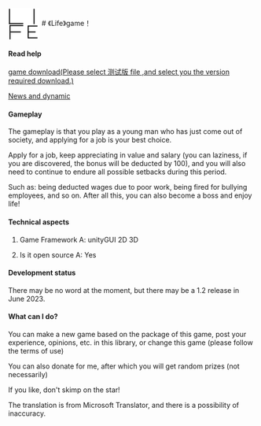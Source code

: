 <img src="资源组/logo64.png" align="center">
# 《Life》game！

#### Read help

[game download(Please select 测试版 file ,and select you the version required download.)](游戏下载)

[News and dynamic](新闻及动态)

#### Gameplay

The gameplay is that you play as a young man who has just come out of society, and applying for a job is your best choice.

Apply for a job, keep appreciating in value and salary (you can laziness, if you are discovered, the bonus will be deducted by 100), and you will also need to continue to endure all possible setbacks during this period.

Such as: being deducted wages due to poor work, being fired for bullying employees, and so on. After all this, you can also become a boss and enjoy life!

#### Technical aspects

1. Game Framework A: unityGUI 2D 3D

2. Is it open source A: Yes

#### Development status
There may be no word at the moment, but there may be a 1.2 release in June 2023.

#### What can I do?
You can make a new game based on the package of this game, post your experience, opinions, etc. in this library, or change this game (please follow the terms of use)

You can also donate for me, after which you will get random prizes (not necessarily)

If you like, don't skimp on the star!

The translation is from Microsoft Translator, and there is a possibility of inaccuracy.
